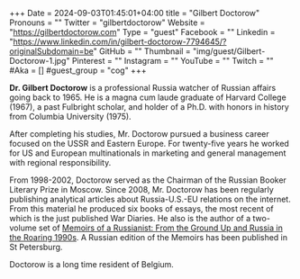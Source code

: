 +++
Date = 2024-09-03T01:45:01+04:00
title = "Gilbert Doctorow"
Pronouns = ""
Twitter = "gilbertdoctorow"
Website = "https://gilbertdoctorow.com"
Type = "guest"
Facebook = ""
Linkedin = "https://www.linkedin.com/in/gilbert-doctorow-7794645/?originalSubdomain=be"
GitHub = ""
Thumbnail = "img/guest/Gilbert-Doctorow-1.jpg"
Pinterest = ""
Instagram = ""
YouTube = ""
Twitch = ""
#Aka = []
#guest_group = "cog"
+++

__Dr. Gilbert Doctorow__ is a professional Russia watcher of Russian affairs going back to 1965. He is a magna cum laude graduate of Harvard College (1967), a past Fulbright scholar, and holder of a Ph.D. with honors in history from Columbia University (1975).

After completing his studies, Mr. Doctorow pursued a business career focused on the USSR and Eastern Europe. For twenty-five years he worked for US and European multinationals in marketing and general management with regional responsibility.

From 1998-2002, Doctorow served as the Chairman of the Russian Booker Literary Prize in Moscow. Since 2008, Mr. Doctorow has been regularly publishing analytical articles about Russia-U.S.-EU relations on the internet. From this material he produced six books of essays, the most recent of which is the just published War Diaries. He also is the author of a two-volume set of [Memoirs of a Russianist:  From the Ground Up and Russia in the Roaring 1990s](https://a.co/d/1lW8vNi). A Russian edition of the Memoirs has been published in St Petersburg.

Doctorow is a long time resident of Belgium.
